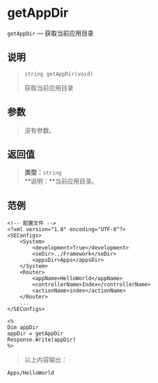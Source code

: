 getAppDir
=========
`getAppDir` &mdash; 获取当前应用目录

说明
----
>     string getAppDir(void)
> 获取当前应用目录

参数
----
> 没有参数。

返回值
------
> **类型：**`string`  
> **说明：**当前应用目录。

范例
----
>
    <!-- 配置文件 -->
    <?xml version="1.0" encoding="UTF-8"?>
    <SEConfigs>
        <System>
            <development>True</development>
            <seDir>../Framework</seDir>
            <appsDir>Apps</appsDir>
        </System>
        <Router>
            <appName>HelloWorld</appName>
            <controllerName>Index</controllerName>
            <actionName>index</actionName>
        </Router>
        ...
    </SEConfigs>
>>
>
    <%
    Dim appDir
    appDir = getAppDir
    Response.Write(appDir)
    %>
> 以上内容输出：
>
    Apps/HelloWorld